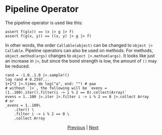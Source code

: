 # Pipeline Operator

The pipeline operator is used like this:

``` erg
assert f(g(x)) == (x |> g |> f)
assert f(g(x, y)) == ((x, y) |> g |> f)
```

In other words, the order `Callable(object)` can be changed to `object |> Callable`.
Pipeline operators can also be used on methods. For methods, `object.method(args)` changes to `object |>.method(args)`.
It looks like just an increase in `|>`, but since the bond strength is low, the amount of `()` may be reduced.

``` erg
rand = -1.0..1.0 |>.sample!()
log rand # 0.2597...
1+1*2 |>.times do log("a", end: "") # aaa
# without `|>`, the following will be `evens = (1..100).iter().filter(i -> i % 2 == 0).collect(Array)`
evens = 1..100 |>.iter |>.filter i -> i % 2 == 0 |>.collect Array
# or
_evens = 1..100\
    .iter() \
    .filter i -> i % 2 == 0 \
    .collect Array
```

<p align='center'>
    <a href='./30_error_handling.md'>Previous</a> | <a href='./32_integration_with_Python.md'>Next</a>
</p>
